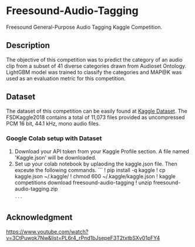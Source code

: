 # Freesound-Audio-Tagging
Freesound General-Purpose Audio Tagging Kaggle Competition.

## Description
The objective of this competition was to predict the category of an audio clip from a subset of 41 diverse categories drawn from Audioset Ontology. LightGBM model was trained to classify the categories and MAP@K was used as an evaluation metric for this competition.

## Dataset
The dataset of this competition can be easily found at <a href="https://www.kaggle.com/competitions/freesound-audio-tagging/data" target="_blank">Kaggle Dataset</a>. The FSDKaggle2018 contains a total of 11,073 files provided as uncompressed PCM 16 bit, 44.1 kHz, mono audio files.

### Google Colab setup with Dataset
<ol>
  <li> Download your API token from your Kaggle Profile section. A file named 'Kaggle.json' will be downloaded.
  <li> Set up your colab notebook by uplaoding the kaggle.json file. Then exceute the following commands.
   ```
    ! pip install -q kaggle
    ! cp kaggle.json ~/.kaggle/
    ! chmod 600 ~/.kaggle/kaggle.json
    ! kaggle competitions download freesound-audio-tagging
    ! unzip freesound-audio-tagging.zip
    
    ```
</ol>

## Acknowledgment
https://www.youtube.com/watch?v=3CtPuwok7Nw&list=PL6r4_rPnd1bJsepeF3T2txtbSXv01pFY4
